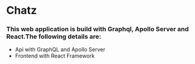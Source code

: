 # Chatz
### This web application is build with Graphql, Apollo Server and React.The following details are:
* Api with GraphQL and Apollo Server
* Frontend with React Framework 